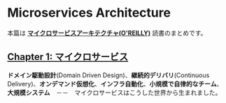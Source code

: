 # Microservices Architecture

本篇は **[マイクロサービスアーキテクチャ(O'REILLY)](https://www.amazon.co.jp/%E3%83%9E%E3%82%A4%E3%82%AF%E3%83%AD%E3%82%B5%E3%83%BC%E3%83%93%E3%82%B9%E3%82%A2%E3%83%BC%E3%82%AD%E3%83%86%E3%82%AF%E3%83%81%E3%83%A3-Sam-Newman/dp/4873117607/ref=sr_1_1?__mk_ja_JP=%E3%82%AB%E3%82%BF%E3%82%AB%E3%83%8A&dchild=1&keywords=%E3%83%9E%E3%82%A4%E3%82%AF%E3%83%AD%E3%82%B5%E3%83%BC%E3%83%93%E3%82%B9%E3%82%A2%E3%83%BC%E3%82%AD%E3%83%86%E3%82%AF%E3%83%81%E3%83%A3&qid=1599007580&sr=8-1)** 読書のまとめです。

## [Chapter 1: マイクロサービス](./Chapter1.md)

**ドメイン駆動設計**(Domain Driven Design)、**継続的デリバリ**(Continuous Delivery)、**オンデマンド仮想化**、**インフラ自動化**、**小規模で自律的なチーム**、**大規模システム**　－－　マイクロサービスはこうした世界から生まれました。
